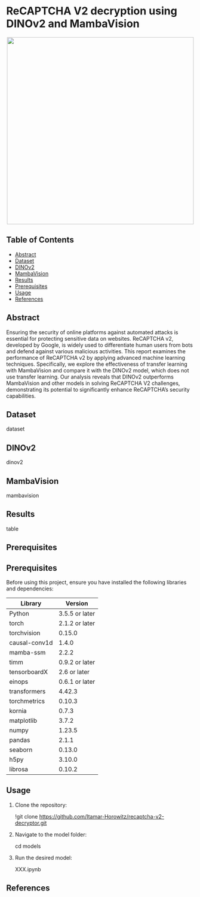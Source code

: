 # ReCAPTCHA V2 decryption using DINOv2 and MambaVision 

<p align="center">
  <img width="500" src="https://github.com/Itamar-Horowitz/recaptcha-v2-decryptor/blob/main/images/google_recaptcha.png">
</p>

## Table of Contents
  * [Abstract](#background)
  * [Dataset](#dataset)
  * [DINOv2](#dinov2)
  * [MambaVision](#mambavision)
  * [Results](#results)
  * [Prerequisites](#prerequisites)
  * [Usage](#usage)
  * [References](#references)

## Abstract
Ensuring the security of online platforms against automated attacks is essential for protecting sensitive data on websites. ReCAPTCHA v2, developed by Google, is widely used to differentiate human users from bots and defend against various malicious activities. This report examines the performance of ReCAPTCHA v2 by applying advanced machine learning techniques. Specifically, we explore the effectiveness of transfer learning with MambaVision and compare it with the DINOv2 model, which does not use transfer learning. Our analysis reveals that DINOv2 outperforms MambaVision and other models in solving ReCAPTCHA V2 challenges, demonstrating its potential to significantly enhance ReCAPTCHA’s security capabilities.

## Dataset

dataset

## DINOv2

dinov2

## MambaVision

mambavision

## Results

table

## Prerequisites

## Prerequisites

Before using this project, ensure you have installed the following libraries and dependencies:

| Library                 | Version                  |
|-------------------------|--------------------------|
| Python                  | 3.5.5 or later           |
| torch                   | 2.1.2 or later           |
| torchvision             | 0.15.0                   |
| causal-conv1d           | 1.4.0                    |
| mamba-ssm               | 2.2.2                    |
| timm                    | 0.9.2 or later           |
| tensorboardX            | 2.6 or later             |
| einops                  | 0.6.1 or later           |
| transformers            | 4.42.3                   |
| torchmetrics            | 0.10.3                   |
| kornia                  | 0.7.3                    |
| matplotlib              | 3.7.2                    |
| numpy                   | 1.23.5                   |
| pandas                  | 2.1.1                    |
| seaborn                 | 0.13.0                   |
| h5py                    | 3.10.0                   |
| librosa                 | 0.10.2                   |

## Usage

1. Clone the repository:

   !git clone https://github.com/Itamar-Horowitz/recaptcha-v2-decryptor.git

3. Navigate to the model folder:

   cd models

5. Run the desired model:

   XXX.ipynb

## References

